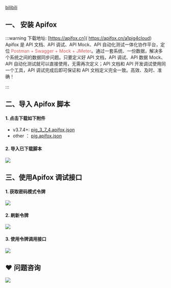 [bilibili](https://player.bilibili.com/player.html?bvid=BV12t411B7e9&p=33&page=33&autoplay=0)

## 一、 安装 Apifox


:::warning
下载地址:  [https://apifox.cn]( https://apifox.cn/a1pig4cloud)  
Apifox <font style="color:rgb(36, 36, 36);">是 API 文档、API 调试、API Mock、API 自动化测试一体化协作平台，定位 </font><font style="color:rgb(213, 97, 97);">Postman + Swagger + Mock + JMeter</font><font style="color:rgb(36, 36, 36);">。通过一套系统、一份数据，解决多个系统之间的数据同步问题。只要定义好 API 文档，API 调试、API 数据 Mock、API 自动化测试就可以直接使用，无需再次定义；API 文档和 API 开发调试使用同一个工具，API 调试完成后即可保证和 API 文档定义完全一致。高效、及时、准确！</font>

:::



## 二、导入 Apifox 脚本


#### 1. 点击下载如下附件


+ v3.7.4+:  [pig_3_7_4.apifox.json](https://www.yuque.com/attachments/yuque/0/2024/json/283679/1706455531359-e795ec88-068e-48e1-b71f-f8876768ae81.json)
+ other ： [pig.apifox.json](https://www.yuque.com/attachments/yuque/0/2022/json/283679/1662169309590-f8221bb9-8814-469c-b008-c0a2ee117723.json)



#### 2. 导入已下载脚本
![](https://cdn.nlark.com/yuque/0/2022/png/283679/1661930400658-1da2a19f-f9aa-436e-a9a7-da2d42cc32f4.png)

## 三、使用Apifox 调试接口


#### 1. 获取密码模式令牌


![](https://cdn.nlark.com/yuque/0/2022/png/283679/1661930497537-e6e3b519-b5d7-4d9c-9598-3914c1cec9c1.png)



#### 2. 刷新令牌


![](https://cdn.nlark.com/yuque/0/2022/png/283679/1661930525039-5ba47594-7369-4c54-99c1-7534c5070eeb.png)



#### 3. 使用令牌调用接口


![](https://cdn.nlark.com/yuque/0/2022/png/283679/1661930575181-b32fbf6b-3e7b-4ca1-b69b-fb9eb93954d9.png)



## ❤  问题咨询
![](https://cdn.nlark.com/yuque/0/2022/gif/283679/1662563973685-c22e9831-db66-42b5-973f-886d25d1e0e7.gif)

